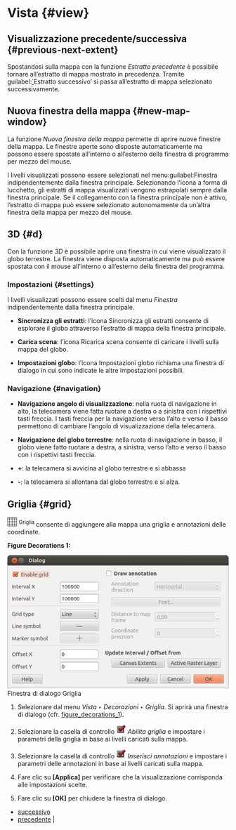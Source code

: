 # Vista {#view}

## Visualizzazione precedente/successiva {#previous-next-extent}

Spostandosi sulla mappa con la funzione *Estratto precedente* è possibile tornare all’estratto di mappa mostrato in precedenza. Tramite guilabel:[<span id="id2" class="problematic">\`</span>](#id1)Estratto successivo’ si passa all’estratto di mappa selezionato successivamente.

## Nuova finestra della mappa {#new-map-window}

La funzione *Nuova finestra della mappa* permette di aprire nuove finestre della mappa. Le finestre aperte sono disposte automaticamente ma possono essere spostate all’interno o all’esterno della finestra di programma per mezzo del mouse.

I livelli visualizzati possono essere selezionati nel menu:guilabel:Finestra indipendentemente dalla finestra principale. Selezionando l’icona a forma di lucchetto, gli estratti di mappa visualizzati vengono estrapolati sempre dalla finestra principale. Se il collegamento con la finestra principale non è attivo, l’estratto di mappa può essere selezionato autonomamente da un’altra finestra della mappa per mezzo del mouse.

## 3D {#d}

Con la funzione *3D* è possibile aprire una finestra in cui viene visualizzato il globo terrestre. La finestra viene disposta automaticamente ma può essere spostata con il mouse all’interno o all’esterno della finestra del programma.

### Impostazioni {#settings}

I livelli visualizzati possono essere scelti dal menu *Finestra* indipendentemente dalla finestra principale.

-   **Sincronizza gli estratti**: l’icona Sincronizza gli estratti consente di esplorare il globo attraverso l’estratto di mappa della finestra principale.

-   **Carica scena**: l’icona Ricarica scena consente di caricare i livelli sulla mappa del globo.

-   **Impostazioni globo**: l’icona Impostazioni globo richiama una finestra di dialogo in cui sono indicate le altre impostazioni possibili.

### Navigazione {#navigation}

-   **Navigazione angolo di visualizzazione**: nella ruota di navigazione in alto, la telecamera viene fatta ruotare a destra o a sinistra con i rispettivi tasti freccia. I tasti freccia per la navigazione verso l’alto e verso il basso permettono di cambiare l’angolo di visualizzazione della telecamera.

-   **Navigazione del globo terrestre**: nella ruota di navigazione in basso, il globo viene fatto ruotare a destra, a sinistra, verso l’alto e verso il basso con i rispettivi tasti freccia.

-   **+**: la telecamera si avvicina al globo terrestre e si abbassa

-   **-**: la telecamera si allontana dal globo terrestre e si alza.

## Griglia {#grid}

<a href="../../images/transformed.png" class="reference internal"><img src="../../images/transformed.png" alt="transformed" /></a> <sup>Griglia</sup> consente di aggiungere alla mappa una griglia e annotazioni delle coordinate.

**Figure Decorations 1:**

![](../../images/grid_dialog.png)
Finestra di dialogo Griglia 

1.  Selezionare dal menu *Vista ‣ Decorazioni ‣ Griglia*. Si aprirà una finestra di dialogo (cfr. <a href="#figure-decorations-1" class="reference internal">figure_decorations_1</a>).

2.  Selezionare la casella di controllo <a href="../../images/checkbox.png" class="reference internal"><img src="../../images/checkbox.png" alt="checkbox" /></a> *Abilita griglia* e impostare i parametri della griglia in base ai livelli caricati sulla mappa.

3.  Selezionare la casella di controllo <a href="../../images/checkbox.png" class="reference internal"><img src="../../images/checkbox.png" alt="checkbox" /></a> *Inserisci annotazioni* e impostare i parametri delle annotazioni in base ai livelli caricati sulla mappa.

4.  Fare clic su **\[Applica\]** per verificare che la visualizzazione corrisponda alle impostazioni scelte.

5.  Fare clic su **\[OK\]** per chiudere la finestra di dialogo.

-   [successivo](analysis.html "Analisi")
-   [precedente](my_maps.html "Le mie mappe") |



